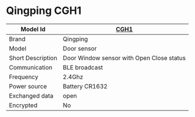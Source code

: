 # Qingping CGH1

|Model Id|[CGH1](https://github.com/theengs/decoder/blob/development/src/devices/CGH1_json.h)|
|-|-|
|Brand|Qingping|
|Model|Door sensor|
|Short Description| Door Window sensor with Open Close status|
|Communication|BLE broadcast|
|Frequency|2.4Ghz|
|Power source|Battery CR1632|
|Exchanged data|open|
|Encrypted|No|
